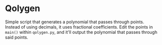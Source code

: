 # Qolygen
Simple script that generates a polynomial that passes through points. Instead of using decimals, it uses fractional coefficients. Edit the points in `main()` within `qolygen.py`, and it'll output the polynomial that passes through said points.
